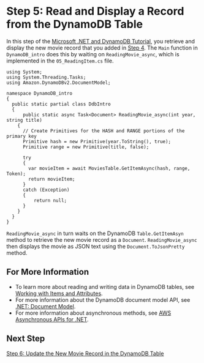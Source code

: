 # Step 5: Read and Display a Record from the DynamoDB Table<a name="GettingStarted.NET.05"></a>

In this step of the [Microsoft \.NET and DynamoDB Tutorial](GettingStarted.NET.md), you retrieve and display the new movie record that you added in [Step 4](GettingStarted.NET.04.md)\. The `Main` function in `DynamoDB_intro` does this by waiting on `ReadingMovie_async`, which is implemented in the `05_ReadingItem.cs` file\.

```
using System;
using System.Threading.Tasks;
using Amazon.DynamoDBv2.DocumentModel;

namespace DynamoDB_intro
{
  public static partial class DdbIntro
  {
      public static async Task<Document> ReadingMovie_async(int year, string title)
    {
      // Create Primitives for the HASH and RANGE portions of the primary key
      Primitive hash = new Primitive(year.ToString(), true);
      Primitive range = new Primitive(title, false);

      try
      {
        var movieItem = await MoviesTable.GetItemAsync(hash, range, Token);
        return movieItem;
      }
      catch (Exception)
      {
          return null;
      }
    }
  }
}
```

`ReadingMovie_async` in turn waits on the DynamoDB `Table.GetItemAsyn` method to retrieve the new movie record as a `Document`\. `ReadingMovie_async` then displays the movie as JSON text using the `Document.ToJsonPretty` method\.

## For More Information<a name="GettingStarted.NET.05.info"></a>
+ To learn more about reading and writing data in DynamoDB tables, see [Working with Items and Attributes](WorkingWithItems.md)\.
+ For more information about the DynamoDB document model API, see [\.NET: Document Model](DotNetSDKMidLevel.md)\.
+ For more information about asynchronous methods, see [AWS Asynchronous APIs for \.NET](https://docs.aws.amazon.com/sdk-for-net/v3/developer-guide/sdk-net-async-api.html)\.

## Next Step<a name="GettingStarted.NET.05.NextStep"></a>

[Step 6: Update the New Movie Record in the DynamoDB Table](GettingStarted.NET.06.md)